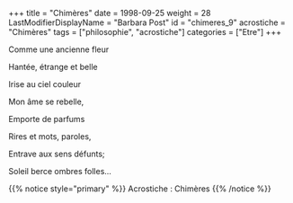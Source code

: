+++
title = "Chimères"
date = 1998-09-25
weight = 28
LastModifierDisplayName = "Barbara Post"
id = "chimeres_9"
acrostiche = "Chimères"
tags = ["philosophie", "acrostiche"]
categories = ["Etre"]
+++

Comme une ancienne fleur

Hantée, étrange et belle

Irise au ciel couleur

Mon âme se rebelle,

Emporte de parfums

Rires et mots, paroles,

Entrave aux sens défunts;

Soleil berce ombres folles...

{{% notice style="primary" %}}
Acrostiche : Chimères
{{% /notice %}}
